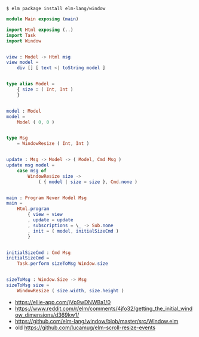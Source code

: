 `$ elm package install elm-lang/window`

```elm
module Main exposing (main)

import Html exposing (..)
import Task
import Window


view : Model -> Html msg
view model =
    div [] [ text <| toString model ]


type alias Model =
    { size : ( Int, Int )
    }


model : Model
model =
    Model ( 0, 0 )


type Msg
    = WindowResize ( Int, Int )


update : Msg -> Model -> ( Model, Cmd Msg )
update msg model =
    case msg of
        WindowResize size ->
            ( { model | size = size }, Cmd.none )


main : Program Never Model Msg
main =
    Html.program
        { view = view
        , update = update
        , subscriptions = \_ -> Sub.none
        , init = ( model, initialSizeCmd )
        }


initialSizeCmd : Cmd Msg
initialSizeCmd =
    Task.perform sizeToMsg Window.size


sizeToMsg : Window.Size -> Msg
sizeToMsg size =
    WindowResize ( size.width, size.height )

```

- https://ellie-app.com/jVp9wDNWBa1/0
- https://www.reddit.com/r/elm/comments/4jfo32/getting_the_initial_window_dimensions/d369kw1/
- https://github.com/elm-lang/window/blob/master/src/Window.elm
- old https://github.com/lucamug/elm-scroll-resize-events